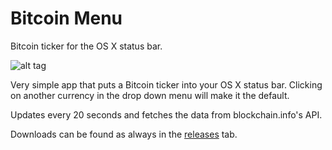Bitcoin Menu
============

Bitcoin ticker for the OS X status bar.

![alt tag](http://f.cl.ly/items/0t0p243V0a1w0P3M0H20/Screen%20Shot%202013-11-24%20at%2022.03.28.png)

Very simple app that puts a Bitcoin ticker into your OS X status bar. Clicking on another currency in the drop down menu will make it the default.

Updates every 20 seconds and fetches the data from blockchain.info's API.

Downloads can be found as always in the [releases](https://github.com/nicoSWD/Bitcoin-Menu/releases) tab.